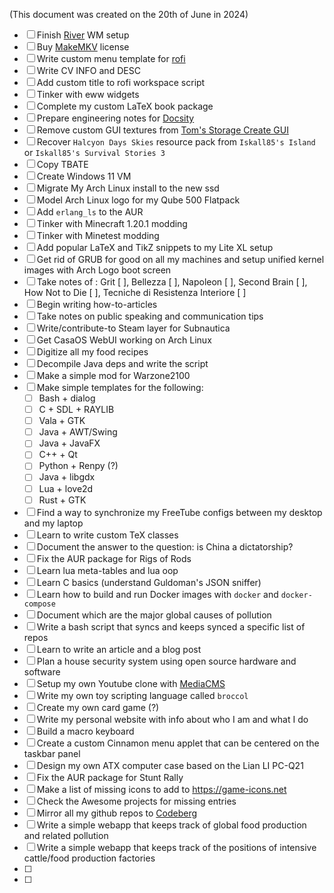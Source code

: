 (This document was created on the 20th of June in 2024)

- [ ] Finish [River](https://isaacfreund.com/software/river/) WM setup
- [ ] Buy [MakeMKV](https://www.makemkv.com/) license
- [ ] Write custom menu template for [rofi](https://github.com/davatorium/rofi)
- [ ] Write CV INFO and DESC
- [ ] Add custom title to rofi workspace script
- [ ] Tinker with eww widgets
- [ ] Complete my custom LaTeX book package
- [ ] Prepare engineering notes for [Docsity](https://www.docsity.com/en/)
- [ ] Remove custom GUI textures from [Tom's Storage Create GUI](https://www.curseforge.com/minecraft/texture-packs/create-simple-storage)
- [ ] Recover `Halcyon Days Skies` resource pack from `Iskall85's Island` or `Iskall85's Survival Stories 3`
- [ ] Copy TBATE
- [ ] Create Windows 11 VM
- [ ] Migrate My Arch Linux install to the new ssd
- [ ] Model Arch Linux logo for my Qube 500 Flatpack
- [ ] Add `erlang_ls` to the AUR
- [ ] Tinker with Minecraft 1.20.1 modding
- [ ] Tinker with Minetest modding
- [ ] Add popular LaTeX and TikZ snippets to my Lite XL setup
- [ ] Get rid of GRUB for good on all my machines and setup unified kernel images with Arch Logo boot screen
- [ ] Take notes of : Grit [ ], Bellezza [ ], Napoleon [ ], Second Brain [ ], How Not to Die [ ], Tecniche di Resistenza Interiore [ ]
- [ ] Begin writing how-to-articles
- [ ] Take notes on public speaking and communication tips
- [ ] Write/contribute-to Steam layer for Subnautica
- [ ] Get CasaOS WebUI working on Arch Linux
- [ ] Digitize all my food recipes
- [ ] Decompile Java deps and write the script
- [ ] Make a simple mod for Warzone2100
- [ ] Make simple templates for the following: 
  - [ ] Bash + dialog
  - [ ] C + SDL + RAYLIB
  - [ ] Vala + GTK
  - [ ] Java + AWT/Swing
  - [ ] Java + JavaFX
  - [ ] C++ + Qt
  - [ ] Python + Renpy (?)
  - [ ] Java + libgdx
  - [ ] Lua + love2d
  - [ ] Rust + GTK
- [ ] Find a way to synchronize my FreeTube configs between my desktop and my laptop
- [ ] Learn to write custom TeX classes
- [ ] Document the answer to the question: is China a dictatorship?
- [ ] Fix the AUR package for Rigs of Rods
- [ ] Learn lua meta-tables and lua oop
- [ ] Learn C basics (understand Guldoman's JSON sniffer)
- [ ] Learn how to build and run Docker images with `docker` and `docker-compose`
- [ ] Document which are the major global causes of pollution
- [ ] Write a bash script that syncs and keeps synced a specific list of repos
- [ ] Learn to write an article and a blog post
- [ ] Plan a house security system using open source hardware and software
- [ ] Setup my own Youtube clone with [MediaCMS](https://mediacms.io/)
- [ ] Write my own toy scripting language called `broccol`
- [ ] Create my own card game (?)
- [ ] Write my personal website with info about who I am and what I do
- [ ] Build a macro keyboard
- [ ] Create a custom Cinnamon menu applet that can be centered on the taskbar panel
- [ ] Design my own ATX computer case based on the Lian LI PC-Q21
- [ ] Fix the AUR package for Stunt Rally
- [ ] Make a list of missing icons to add to https://game-icons.net
- [ ] Check the Awesome projects for missing entries
- [ ] Mirror all my github repos to [Codeberg](https://codeberg.org/)
- [ ] Write a simple webapp that keeps track of global food production and related pollution
- [ ] Write a simple webapp that keeps track of the positions of intensive cattle/food production factories
- [ ] 
- [ ] 

